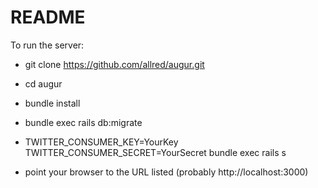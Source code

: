 # README

To run the server:

* git clone https://github.com/allred/augur.git

* cd augur

* bundle install

* bundle exec rails db:migrate

* TWITTER_CONSUMER_KEY=YourKey TWITTER_CONSUMER_SECRET=YourSecret bundle exec rails s

* point your browser to the URL listed (probably http://localhost:3000)
